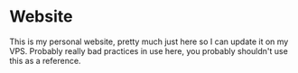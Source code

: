 # Website
This is my personal website, pretty much just here so I can update it on my VPS.
Probably really bad practices in use here, you probably shouldn't use this as a reference.